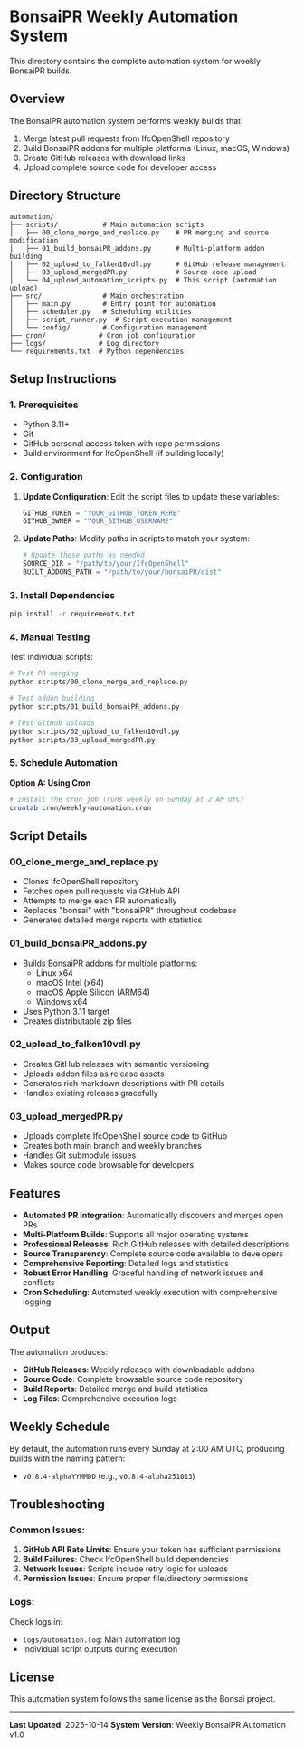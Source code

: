 # BonsaiPR Weekly Automation System

This directory contains the complete automation system for weekly BonsaiPR builds.

## Overview

The BonsaiPR automation system performs weekly builds that:
1. Merge latest pull requests from IfcOpenShell repository
2. Build BonsaiPR addons for multiple platforms (Linux, macOS, Windows)
3. Create GitHub releases with download links
4. Upload complete source code for developer access

## Directory Structure

```
automation/
├── scripts/           # Main automation scripts
│   ├── 00_clone_merge_and_replace.py    # PR merging and source modification
│   ├── 01_build_bonsaiPR_addons.py      # Multi-platform addon building
│   ├── 02_upload_to_falken10vdl.py      # GitHub release management
│   ├── 03_upload_mergedPR.py            # Source code upload
│   └── 04_upload_automation_scripts.py  # This script (automation upload)
├── src/               # Main orchestration
│   ├── main.py        # Entry point for automation
│   ├── scheduler.py   # Scheduling utilities
│   ├── script_runner.py  # Script execution management
│   └── config/        # Configuration management
├── cron/             # Cron job configuration
├── logs/             # Log directory
└── requirements.txt  # Python dependencies
```

## Setup Instructions

### 1. Prerequisites

- Python 3.11+
- Git
- GitHub personal access token with repo permissions
- Build environment for IfcOpenShell (if building locally)

### 2. Configuration

1. **Update Configuration**: Edit the script files to update these variables:
   ```python
   GITHUB_TOKEN = "YOUR_GITHUB_TOKEN_HERE"
   GITHUB_OWNER = "YOUR_GITHUB_USERNAME"
   ```

2. **Update Paths**: Modify paths in scripts to match your system:
   ```python
   # Update these paths as needed
   SOURCE_DIR = "/path/to/your/IfcOpenShell"
   BUILT_ADDONS_PATH = "/path/to/your/bonsaiPR/dist"
   ```

### 3. Install Dependencies

```bash
pip install -r requirements.txt
```

### 4. Manual Testing

Test individual scripts:
```bash
# Test PR merging
python scripts/00_clone_merge_and_replace.py

# Test addon building
python scripts/01_build_bonsaiPR_addons.py

# Test GitHub uploads
python scripts/02_upload_to_falken10vdl.py
python scripts/03_upload_mergedPR.py
```

### 5. Schedule Automation

**Option A: Using Cron**
```bash
# Install the cron job (runs weekly on Sunday at 2 AM UTC)
crontab cron/weekly-automation.cron
```

## Script Details

### 00_clone_merge_and_replace.py
- Clones IfcOpenShell repository
- Fetches open pull requests via GitHub API
- Attempts to merge each PR automatically
- Replaces "bonsai" with "bonsaiPR" throughout codebase
- Generates detailed merge reports with statistics

### 01_build_bonsaiPR_addons.py
- Builds BonsaiPR addons for multiple platforms:
  - Linux x64
  - macOS Intel (x64)
  - macOS Apple Silicon (ARM64)
  - Windows x64
- Uses Python 3.11 target
- Creates distributable zip files

### 02_upload_to_falken10vdl.py
- Creates GitHub releases with semantic versioning
- Uploads addon files as release assets
- Generates rich markdown descriptions with PR details
- Handles existing releases gracefully

### 03_upload_mergedPR.py
- Uploads complete IfcOpenShell source code to GitHub
- Creates both main branch and weekly branches
- Handles Git submodule issues
- Makes source code browsable for developers

## Features

- **Automated PR Integration**: Automatically discovers and merges open PRs
- **Multi-Platform Builds**: Supports all major operating systems
- **Professional Releases**: Rich GitHub releases with detailed descriptions
- **Source Transparency**: Complete source code available to developers
- **Comprehensive Reporting**: Detailed logs and statistics
- **Robust Error Handling**: Graceful handling of network issues and conflicts
- **Cron Scheduling**: Automated weekly execution with comprehensive logging

## Output

The automation produces:
- **GitHub Releases**: Weekly releases with downloadable addons
- **Source Code**: Complete browsable source code repository
- **Build Reports**: Detailed merge and build statistics
- **Log Files**: Comprehensive execution logs

## Weekly Schedule

By default, the automation runs every Sunday at 2:00 AM UTC, producing builds with the naming pattern:
- `v0.8.4-alphaYYMMDD` (e.g., `v0.8.4-alpha251013`)

## Troubleshooting

### Common Issues:

1. **GitHub API Rate Limits**: Ensure your token has sufficient permissions
2. **Build Failures**: Check IfcOpenShell build dependencies
3. **Network Issues**: Scripts include retry logic for uploads
4. **Permission Issues**: Ensure proper file/directory permissions

### Logs:

Check logs in:
- `logs/automation.log`: Main automation log
- Individual script outputs during execution

## License

This automation system follows the same license as the Bonsai project.

---

**Last Updated**: 2025-10-14
**System Version**: Weekly BonsaiPR Automation v1.0

